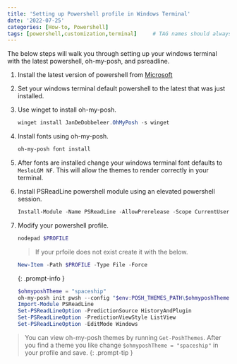 ```yaml
---
title: 'Setting up Powershell profile in Windows Terminal'
date: '2022-07-25'
categories: [How-to, Powershell]
tags: [powershell,customization,terminal]     # TAG names should always be lowercase
---
```


The below steps will walk you through setting up your windows terminal with the latest powershell, oh-my-posh, and psreadline.

1. Install the latest version of powershell from [Microsoft](https://docs.microsoft.com/en-us/powershell/scripting/install/installing-powershell-on-windows?view=powershell-7.2)
2. Set your windows terminal default powershell to the latest that was just installed.
3. Use winget to install oh-my-posh.
    ```powershell
    winget install JanDeDobbeleer.OhMyPosh -s winget
    ```
4. Install fonts using oh-my-posh.
    ```powershell
    oh-my-posh font install
    ```
5. After fonts are installed change your windows terminal font defaults to `MesloLGM NF`. This will allow the themes to render correctly in your terminal.
6. Install PSReadLine powershell module using an elevated powershell session.
    ```powershell
    Install-Module -Name PSReadLine -AllowPrerelease -Scope CurrentUser -Force -SkipPublisherCheck
    ```
7. Modify your powershell profile.
    ```powershell
    nodepad $PROFILE
    ```
    
    > If your prfoile does not exist create it with the below.
    ```powershell
    New-Item -Path $PROFILE -Type File -Force
    ```
    {: .prompt-info }

    ```powershell
    $ohmyposhTheme = "spaceship"
    oh-my-posh init pwsh --config "$env:POSH_THEMES_PATH\$ohmyposhTheme.omp.json" | Invoke-Expression
    Import-Module PSReadLine
    Set-PSReadLineOption -PredictionSource HistoryAndPlugin
    Set-PSReadLineOption -PredictionViewStyle ListView
    Set-PSReadLineOption -EditMode Windows
    ```

> You can view oh-my-posh themes by running `Get-PoshThemes`.
> After you find a theme you like change `$ohmyposhTheme = "spaceship"` in your profile and save.
{: .prompt-tip }